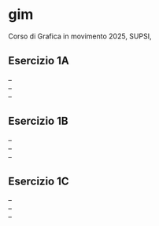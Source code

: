 # gim
Corso di Grafica in movimento 2025, SUPSI,

## Esercizio 1A
–  
–  
–


## Esercizio 1B
–  
–  
–


## Esercizio 1C
–  
–  
–